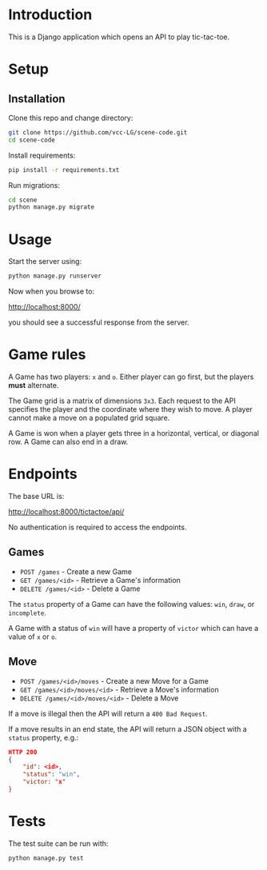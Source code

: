 # Introduction

This is a Django application which opens an API to play tic-tac-toe.


# Setup

## Installation

Clone this repo and change directory:
```sh
git clone https://github.com/vcc-LG/scene-code.git
cd scene-code
```

Install requirements:
```sh
pip install -r requirements.txt
```

Run migrations:
```sh
cd scene
python manage.py migrate
```

# Usage
Start the server using:
```sh
python manage.py runserver
```

Now when you browse to:

[http://localhost:8000/](http://localhost:8000/)

you should see a successful response from the server.

# Game rules

A Game has two players: `x` and `o`. Either player can go first, but the players **must** alternate.

The Game grid is a matrix of dimensions `3x3`. Each request to the API specifies the player and the coordinate where they wish to move. A player cannot make a move on a populated grid square. 

A Game is won when a player gets three in a horizontal, vertical, or diagonal row. A Game can also end in a draw.


# Endpoints

The base URL is:

[http://localhost:8000/tictactoe/api/](http://localhost:8000/tictactoe/api/)

No authentication is required to access the endpoints. 

## Games

- `POST /games` - Create a new Game
- `GET /games/<id>` - Retrieve a Game's information
- `DELETE /games/<id>` - Delete a Game

The `status` property of a Game can have the following values: `win`, `draw`, or `incomplete`. 

A Game with a status of `win` will have a property of `victor` which can have a value of `x` or `o`. 

## Move

- `POST /games/<id>/moves` - Create a new Move for a Game
- `GET /games/<id>/moves/<id>` - Retrieve a Move's information
- `DELETE /games/<id>/moves/<id>` - Delete a Move

If a move is illegal then the API will return a `400 Bad Request`.

If a move results in an end state, the API will return a JSON object with a `status` property, e.g.:
```json 
HTTP 200
{
    "id": <id>,
    "status": "win",
    "victor: "x"
}
```


# Tests

The test suite can be run with:

```
python manage.py test
```